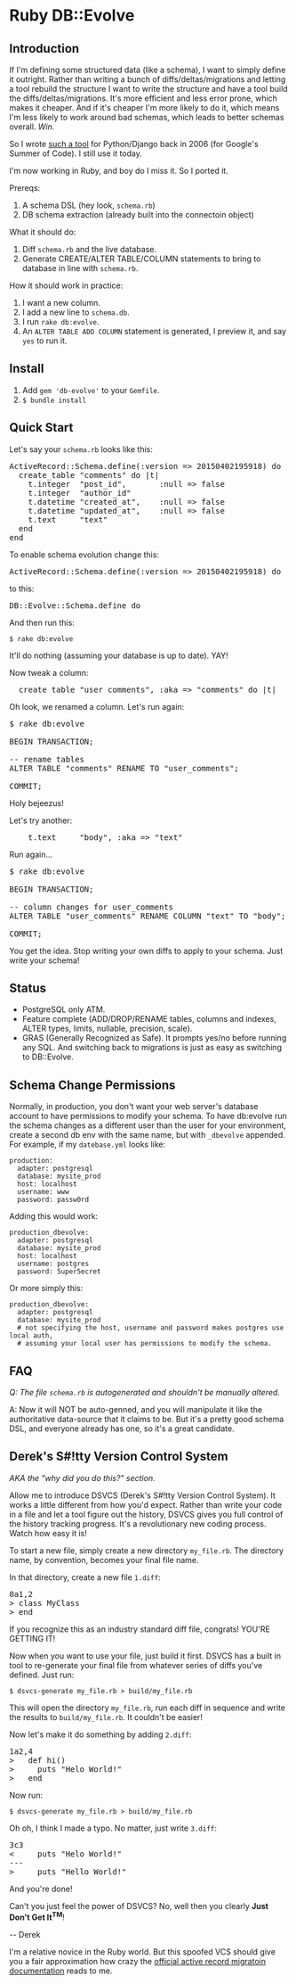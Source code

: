 
Ruby DB::Evolve
===============

Introduction
----------------
If I'm defining some structured data (like a schema), I want to simply define it outright.  Rather than writing a bunch of diffs/deltas/migrations and letting a tool rebuild the structure I want to write the structure and have a tool build the diffs/deltas/migrations.  It's more efficient and less error prone, which makes it cheaper.  And if it's cheaper I'm more likely to do it, which means I'm less likely to work around bad schemas, which leads to better schemas overall.  *Win.*

So I wrote [such a tool](https://github.com/keredson/deseb) for Python/Django back in 2006 (for Google's Summer of Code).  I still use it today.

I'm now working in Ruby, and boy do I miss it.  So I ported it.

Prereqs:

1.  A schema DSL (hey look, `schema.rb`)
2. DB schema extraction (already built into the connectoin object)

What it should do:

1. Diff `schema.rb` and the live database.
2. Generate CREATE/ALTER TABLE/COLUMN statements to bring to database in line with `schema.rb`.

How it should work in practice:

1. I want a new column.
2. I add a new line to `schema.db`.
3. I run `rake db:evolve`.
4. An `ALTER TABLE ADD COLUMN` statement is generated, I preview it, and say `yes` to run it.

Install
---------

1. Add `gem 'db-evolve'` to your `Gemfile`.
2. `$ bundle install`

Quick Start
---------------------

Let's say your `schema.rb` looks like this:

<pre>
ActiveRecord::Schema.define(:version => 20150402195918) do
  create_table "comments" do |t|
    t.integer  "post_id",       :null => false
    t.integer  "author_id"
    t.datetime "created_at",    :null => false
    t.datetime "updated_at",    :null => false
    t.text     "text"
  end
end
</pre>

To enable schema evolution change this:

<pre>
ActiveRecord::Schema.define(:version => 20150402195918) do
</pre>

to this:

<pre>
DB::Evolve::Schema.define do
</pre>

And then run this:

```
$ rake db:evolve
```

It'll do nothing (assuming your database is up to date).  YAY!

Now tweak a column:

<pre>
  create_table "user_comments", :aka => "comments" do |t|
</pre>

Oh look, we renamed a column.  Let's run again:

<pre>
$ rake db:evolve

BEGIN TRANSACTION;

-- rename tables
ALTER TABLE "comments" RENAME TO "user_comments";

COMMIT;
</pre>

Holy bejeezus!

Let's try another:

<pre>
    t.text     "body", :aka => "text"
</pre>

Run again...

<pre>
$ rake db:evolve

BEGIN TRANSACTION;

-- column changes for user_comments
ALTER TABLE "user_comments" RENAME COLUMN "text" TO "body";

COMMIT;
</pre>

You get the idea.  Stop writing your own diffs to apply to your schema.  Just write your schema!


Status
--------

* PostgreSQL only ATM.
* Feature complete (ADD/DROP/RENAME tables, columns and indexes, ALTER types, limits, nullable, precision, scale).
* GRAS (Generally Recognized as Safe).  It prompts yes/no before running any SQL.  And switching back to migrations is just as easy as switching to DB::Evolve.

Schema Change Permissions
-------------------------
Normally, in production, you don't want your web server's database account to have permissions to modify your schema.  To have db:evolve run the schema changes as a different user than the user for your environment, create a second db env with the same name, but with `_dbevolve` appended.  For example, if my `datebase.yml` looks like:

```
production:
  adapter: postgresql
  database: mysite_prod
  host: localhost
  username: www
  password: passw0rd
```

Adding this would work:

```
production_dbevolve:
  adapter: postgresql
  database: mysite_prod
  host: localhost
  username: postgres
  password: 5uper5ecret
```

Or more simply this:
```
production_dbevolve:
  adapter: postgresql
  database: mysite_prod
  # not specifying the host, username and password makes postgres use local auth,
  # assuming your local user has permissions to modify the schema.
```


FAQ
------

*Q: The file `schema.rb` is autogenerated and shouldn't be manually altered.*

A: Now it will NOT be auto-genned, and you will manipulate it like the authoritative data-source that it claims to be.  But it's a pretty good schema DSL, and everyone already has one, so it's a great candidate.



Derek's S#!tty Version Control System
--------------------------------------------------

*AKA the "why did you do this?" section.*

Allow me to introduce DSVCS (Derek's S#!tty Version Control System).  It works a little different from how you'd expect.
Rather than write your code in a file and let a tool figure out the history, DSVCS gives you full control of the history
tracking progress.  It's a revolutionary new coding process.  Watch how easy it is!

To start a new file, simply create a new directory `my_file.rb`.  The directory name, by convention, becomes your final file name.

In that directory, create a new file `1.diff`:

<pre>
0a1,2
> class MyClass
> end
</pre>

If you recognize this as an industry standard diff file, congrats!  YOU'RE GETTING IT!

Now when you want to use your file, just build it first.  DSVCS has a built in tool to re-generate your final file from whatever series of diffs you've defined.  Just run:

```
$ dsvcs-generate my_file.rb > build/my_file.rb
```

This will open the directory `my_file.rb`, run each diff in sequence and write the results to `build/my_file.rb`.  It couldn't be easier!

Now let's make it do something by adding `2.diff`:

<pre>
1a2,4
>   def hi()
>     puts "Helo World!"
>   end
</pre>

Now run:

```
$ dsvcs-generate my_file.rb > build/my_file.rb
```

Oh oh, I think I made a typo.  No matter, just write `3.diff`:

<pre>
3c3
<     puts "Helo World!"
---
>     puts "Hello World!"
</pre>

And you're done!

Can't you just feel the power of DSVCS?  No, well then you clearly **Just Don't Get It<sup>TM</sup>**!

-- Derek

I'm a relative novice in the Ruby world.  But this spoofed VCS should give you a fair approximation how crazy the [official active record migratoin documentation](http://guides.rubyonrails.org/active_record_migrations.html) reads to me.



